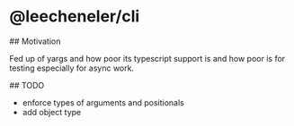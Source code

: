 # @leecheneler/cli

## Motivation

Fed up of yargs and how poor its typescript support is and how poor is for testing especially for async work.

## TODO

- enforce types of arguments and positionals
- add object type
